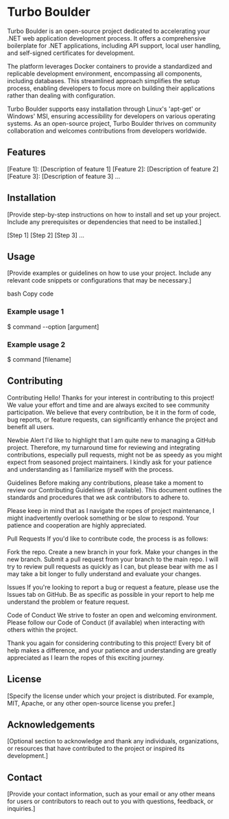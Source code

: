 # Turbo Boulder
Turbo Boulder is an open-source project dedicated to accelerating your .NET web application development process. It offers a comprehensive boilerplate for .NET applications, including API support, local user handling, and self-signed certificates for development.

The platform leverages Docker containers to provide a standardized and replicable development environment, encompassing all components, including databases. This streamlined approach simplifies the setup process, enabling developers to focus more on building their applications rather than dealing with configuration.

Turbo Boulder supports easy installation through Linux's 'apt-get' or Windows' MSI, ensuring accessibility for developers on various operating systems. As an open-source project, Turbo Boulder thrives on community collaboration and welcomes contributions from developers worldwide.

## Features
[Feature 1]: [Description of feature 1]
[Feature 2]: [Description of feature 2]
[Feature 3]: [Description of feature 3]
...
## Installation
[Provide step-by-step instructions on how to install and set up your project. Include any prerequisites or dependencies that need to be installed.]

[Step 1]
[Step 2]
[Step 3]
...
## Usage
[Provide examples or guidelines on how to use your project. Include any relevant code snippets or configurations that may be necessary.]

bash
Copy code
### Example usage 1
$ command --option [argument]

### Example usage 2
$ command [filename]

## Contributing
Contributing
Hello! Thanks for your interest in contributing to this project! We value your effort and time and are always excited to see community participation. We believe that every contribution, be it in the form of code, bug reports, or feature requests, can significantly enhance the project and benefit all users.

Newbie Alert
I'd like to highlight that I am quite new to managing a GitHub project. Therefore, my turnaround time for reviewing and integrating contributions, especially pull requests, might not be as speedy as you might expect from seasoned project maintainers. I kindly ask for your patience and understanding as I familiarize myself with the process.

Guidelines
Before making any contributions, please take a moment to review our Contributing Guidelines (if available). This document outlines the standards and procedures that we ask contributors to adhere to.

Please keep in mind that as I navigate the ropes of project maintenance, I might inadvertently overlook something or be slow to respond. Your patience and cooperation are highly appreciated.

Pull Requests
If you'd like to contribute code, the process is as follows:

Fork the repo.
Create a new branch in your fork.
Make your changes in the new branch.
Submit a pull request from your branch to the main repo.
I will try to review pull requests as quickly as I can, but please bear with me as I may take a bit longer to fully understand and evaluate your changes.

Issues
If you're looking to report a bug or request a feature, please use the Issues tab on GitHub. Be as specific as possible in your report to help me understand the problem or feature request.

Code of Conduct
We strive to foster an open and welcoming environment. Please follow our Code of Conduct (if available) when interacting with others within the project.

Thank you again for considering contributing to this project! Every bit of help makes a difference, and your patience and understanding are greatly appreciated as I learn the ropes of this exciting journey.

## License
[Specify the license under which your project is distributed. For example, MIT, Apache, or any other open-source license you prefer.]

## Acknowledgements
[Optional section to acknowledge and thank any individuals, organizations, or resources that have contributed to the project or inspired its development.]

## Contact
[Provide your contact information, such as your email or any other means for users or contributors to reach out to you with questions, feedback, or inquiries.]


